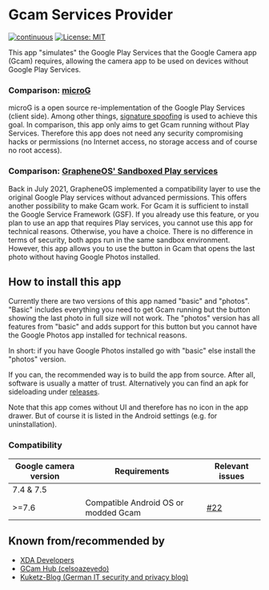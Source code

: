 # Gcam Services Provider

[![continuous](https://github.com/lukaspieper/Gcam-Services-Provider/workflows/continuous/badge.svg)](https://github.com/lukaspieper/Gcam-Services-Provider/actions)
[![License: MIT](https://img.shields.io/badge/License-MIT-blue.svg)](https://github.com/lukaspieper/Gcam-Services-Provider/blob/master/LICENSE)

This app "simulates" the Google Play Services that the Google Camera app (Gcam) requires, allowing the camera app to be used on devices without Google Play Services.

### Comparison: [microG](https://github.com/microg)

microG is a open source re-implementation of the Google Play Services (client side). Among other things, [signature spoofing](https://github.com/microg/android_packages_apps_GmsCore/wiki/Signature-Spoofing) is used to achieve this goal. In comparison, this app only aims to get Gcam running without Play Services. Therefore this app does not need any security compromising hacks or permissions (no Internet access, no storage access and of course no root access).

### Comparison: [GrapheneOS' Sandboxed Play services](https://grapheneos.org/usage#sandboxed-play-services)

Back in July 2021, GrapheneOS implemented a compatibility layer to use the original Google Play services without advanced permissions. This offers another possibility to make Gcam work. For Gcam it is sufficient to install the Google Service Framework (GSF). If you already use this feature, or you plan to use an app that requires Play services, you cannot use this app for technical reasons. Otherwise, you have a choice. There is no difference in terms of security, both apps run in the same sandbox environment. However, this app allows you to use the button in Gcam that opens the last photo without having Google Photos installed.

## How to install this app

Currently there are two versions of this app named "basic" and "photos". "Basic" includes everything you need to get Gcam running but the button showing the last photo in full size will not work. The "photos" version has all features from "basic" and adds support for this button but you cannot have the Google Photos app installed for technical reasons.

In short: if you have Google Photos installed go with "basic" else install the "photos" version.

If you can, the recommended way is to build the app from source. After all, software is usually a matter of trust. Alternatively you can find an apk for sideloading under [releases](https://github.com/lukaspieper/Gcam-Services-Provider/releases).

Note that this app comes without UI and therefore has no icon in the app drawer. But of course it is listed in the Android settings (e.g. for uninstallation).

### Compatibility

|Google camera version|Requirements                        |Relevant issues                                                                              |
|---------------------|------------------------------------|---------------------------------------------------------------------------------------------|
|7.4 & 7.5            |                                    |                                                                                             |
|>=7.6                |Compatible Android OS or modded Gcam|[#22](https://github.com/lukaspieper/Gcam-Services-Provider/issues/22#issuecomment-814239882)|

## Known from/recommended by

- [XDA Developers](https://www.xda-developers.com/google-camera-port-hub/)
- [GCam Hub (celsoazevedo)](https://www.celsoazevedo.com/files/android/google-camera/troubleshooting/)
- [Kuketz-Blog (German IT security and privacy blog)](https://www.kuketz-blog.de/?s=gcam+services+provider)
